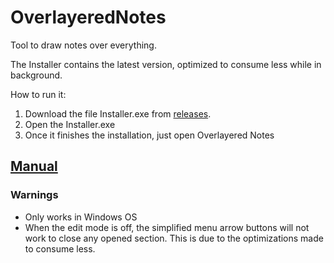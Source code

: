 # OverlayeredNotes

Tool to draw notes over everything.

The Installer contains the latest version, optimized to consume less while in background.

How to run it:

1. Download the file Installer.exe from [releases](https://github.com/YerayBB/OverlayeredNotes/releases).
2. Open the Installer.exe
3. Once it finishes the installation, just open Overlayered Notes

## [Manual](https://github.com/YerayBB/OverlayeredNotes/blob/master/Manual.pdf)

### Warnings
* Only works in Windows OS
* When the edit mode is off, the simplified menu arrow buttons will not work to close any opened section. This is due to the optimizations made to consume less. 

